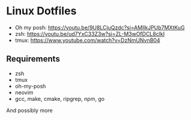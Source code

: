# Linux Dotfiles

- Oh my posh: https://youtu.be/9U8LCjuQzdc?si=AMllkJPUb7MXtKuG
- zsh: https://youtu.be/ud7YxC33Z3w?si=ZL-M3wOfDCL8clkI
- tmux: https://www.youtube.com/watch?v=DzNmUNvnB04

## Requirements 

- zsh 
- tmux
- oh-my-posh
- neovim
- gcc, make, cmake, ripgrep, npm, go

And possibly more


